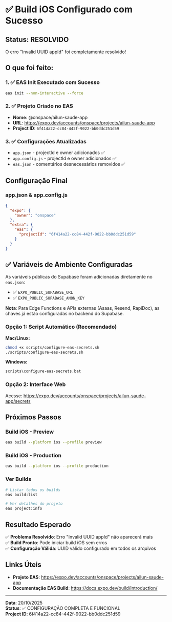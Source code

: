 # ✅ Build iOS Configurado com Sucesso

## Status: RESOLVIDO

O erro "Invalid UUID appId" foi completamente resolvido!

## O que foi feito:

### 1. ✅ EAS Init Executado com Sucesso
```bash
eas init --non-interactive --force
```

### 2. ✅ Projeto Criado no EAS
- **Nome**: @onspace/ailun-saude-app
- **URL**: https://expo.dev/accounts/onspace/projects/ailun-saude-app
- **Project ID**: `6f414a22-cc84-442f-9022-bb0ddc251d59`

### 3. ✅ Configurações Atualizadas
- `app.json` - projectId e owner adicionados ✅
- `app.config.js` - projectId e owner adicionados ✅
- `eas.json` - comentários desnecessários removidos ✅

## Configuração Final

### app.json & app.config.js
```json
{
  "expo": {
    "owner": "onspace"
  },
  "extra": {
    "eas": {
      "projectId": "6f414a22-cc84-442f-9022-bb0ddc251d59"
    }
  }
}
```

## ✅ Variáveis de Ambiente Configuradas

As variáveis públicas do Supabase foram adicionadas diretamente no `eas.json`:
- ✅ `EXPO_PUBLIC_SUPABASE_URL`
- ✅ `EXPO_PUBLIC_SUPABASE_ANON_KEY`

**Nota**: Para Edge Functions e APIs externas (Asaas, Resend, RapiDoc), as chaves já estão configuradas no backend do Supabase.

### Opção 1: Script Automático (Recomendado)

**Mac/Linux:**
```bash
chmod +x scripts/configure-eas-secrets.sh
./scripts/configure-eas-secrets.sh
```

**Windows:**
```bash
scripts\configure-eas-secrets.bat
```

### Opção 2: Interface Web

Acesse: https://expo.dev/accounts/onspace/projects/ailun-saude-app/secrets

## Próximos Passos

### Build iOS - Preview
```bash
eas build --platform ios --profile preview
```

### Build iOS - Production
```bash
eas build --platform ios --profile production
```

### Ver Builds
```bash
# Listar todos os builds
eas build:list

# Ver detalhes do projeto
eas project:info
```

## Resultado Esperado

✅ **Problema Resolvido**: Erro "Invalid UUID appId" não aparecerá mais  
✅ **Build Pronto**: Pode iniciar build iOS sem erros  
✅ **Configuração Válida**: UUID válido configurado em todos os arquivos  

## Links Úteis

- **Projeto EAS**: https://expo.dev/accounts/onspace/projects/ailun-saude-app
- **Documentação EAS Build**: https://docs.expo.dev/build/introduction/

---

**Data**: 20/10/2025  
**Status**: ✅ CONFIGURAÇÃO COMPLETA E FUNCIONAL  
**Project ID**: 6f414a22-cc84-442f-9022-bb0ddc251d59  
